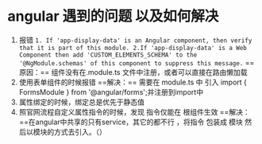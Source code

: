# angular 遇到的问题 以及如何解决
1. 报错 `1. If 'app-display-data' is an Angular component, then verify that it is part of this module. 2.If 'app-display-data' is a Web Component then add 'CUSTOM_ELEMENTS_SCHEMA' to the '@NgModule.schemas' of this component to suppress this message.`
    ==原因：== 组件没有在.module.ts 文件中注册，或者可以直接在路由懒加载
2. 使用表单组件的时候报错
    ==解决：== 需要在 module.ts 中 引入 import { FormsModule } from '@angular/forms';并注册到import中
3. 属性绑定的时候，绑定总是优先于静态值
4. 照官网流程自定义属性指令的时候，发现 指令仅能在 根组件生效
    ==解决：==在angular中共享的只有service，其它的都不行 ，将指令 包装成 模块 然后以模块的方式去引入。（）
